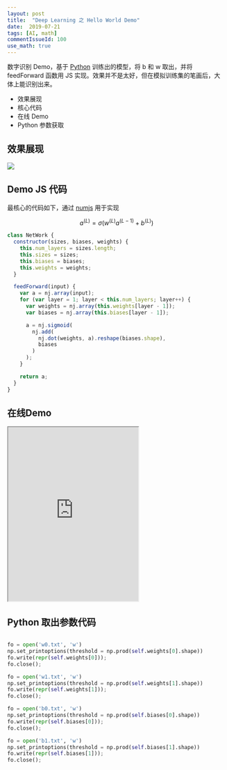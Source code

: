 ```yaml
---
layout: post
title:  "Deep Learning 之 Hello World Demo"
date:  2019-07-21
tags: [AI, math]
commentIssueId: 100
use_math: true
---
```




数字识别 Demo，基于 [Python](https://github.com/mnielsen/neural-networks-and-deep-learning) 训练出的模型，将 b 和 w 取出，并将 feedForward 函数用 JS 实现。效果并不是太好，但在模拟训练集的笔画后，大体上能识别出来。
* 效果展现
* 核心代码
* 在线 Demo
* Python 参数获取



## 效果展现



![](https://img.alicdn.com/tfs/TB1relZa1H2gK0jSZFEXXcqMpXa-844-928.gif)



## Demo JS 代码

最核心的代码如下，通过 [numjs](https://www.npmjs.com/package/numjs) 用于实现


$$
a^{(L)} = \sigma (w^{(L)}a^{(L - 1)} + b^{(L)})
$$




```js
class NetWork {
  constructor(sizes, biases, weights) {
    this.num_layers = sizes.length;
    this.sizes = sizes;
    this.biases = biases;
    this.weights = weights;
  }

  feedForward(input) {
    var a = nj.array(input);
    for (var layer = 1; layer < this.num_layers; layer++) {
      var weights = nj.array(this.weights[layer - 1]);
      var biases = nj.array(this.biases[layer - 1]);

      a = nj.sigmoid(
        nj.add(
          nj.dot(weights, a).reshape(biases.shape),
          biases
        )
      );
    }

    return a;
  }
}
```









## 在线Demo



<iframe height='400' src="https://zhoukekestar.github.io/notes/HTML/2019-07~09/deep-learning-demo/index.html"></iframe>

## Python 取出参数代码



```python

fo = open('w0.txt', 'w')
np.set_printoptions(threshold = np.prod(self.weights[0].shape))
fo.write(repr(self.weights[0]));
fo.close();

fo = open('w1.txt', 'w')
np.set_printoptions(threshold = np.prod(self.weights[1].shape))
fo.write(repr(self.weights[1]));
fo.close();

fo = open('b0.txt', 'w')
np.set_printoptions(threshold = np.prod(self.biases[0].shape))
fo.write(repr(self.biases[0]));
fo.close();

fo = open('b1.txt', 'w')
np.set_printoptions(threshold = np.prod(self.biases[1].shape))
fo.write(repr(self.biases[1]));
fo.close();
```

